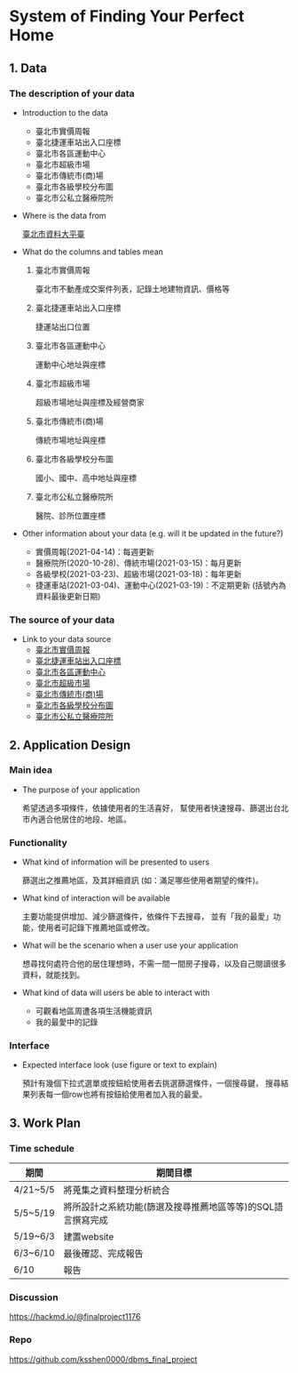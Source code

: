 # System of Finding Your Perfect Home

## 1. Data

### The description of your data
+ Introduction to the data
    - 臺北市實價周報
    - 臺北捷運車站出入口座標
    - 臺北市各區運動中心
    - 臺北市超級市場
    - 臺北市傳統市(商)場
    - 臺北市各級學校分布圖
    - 臺北市公私立醫療院所

+ Where is the data from
    
    [臺北市資料大平臺](https://data.taipei/)

+ What do the columns and tables mean
    1. 臺北市實價周報
        
        臺北市不動產成交案件列表，記錄土地建物資訊、價格等
    2. 臺北捷運車站出入口座標
        
        捷運站出口位置
    4. 臺北市各區運動中心
        
        運動中心地址與座標
    6. 臺北市超級市場
        
        超級市場地址與座標及經營商家
    8. 臺北市傳統市(商)場
        
        傳統市場地址與座標
    10. 臺北市各級學校分布圖
        
        國小、國中、高中地址與座標
    12. 臺北市公私立醫療院所
        
        醫院、診所位置座標

+ Other information about your data (e.g. will it be updated in the future?)
    - 實價周報(2021-04-14)：每週更新
    - 醫療院所(2020-10-28)、傳統市場(2021-03-15)：每月更新
    - 各級學校(2021-03-23)、超級市場(2021-03-18)：每年更新
    - 捷運車站(2021-03-04)、運動中心(2021-03-19)：不定期更新
    (括號內為資料最後更新日期)


### The source of your data
+ Link to your data source
    - [臺北市實價周報](https://data.taipei/#/dataset/detail?id=a9a97996-3a55-46c8-9076-e5ebdefad6dc)
    - [臺北捷運車站出入口座標](https://data.taipei/#/dataset/detail?id=cfa4778c-62c1-497b-b704-756231de348b)
    - [臺北市各區運動中心](https://data.taipei/#/dataset/detail?id=80be7612-593f-4795-9935-a10ce0f7b75b)
    - [臺北市超級市場](https://data.taipei/#/dataset/detail?id=3186cd22-9783-4ddc-bf79-66e3c65e5324)
    - [臺北市傳統市(商)場](https://data.taipei/#/dataset/detail?id=89bebb3a-990d-4070-bd67-631a575f6d4a)
    - [臺北市各級學校分布圖](https://data.taipei/#/dataset/detail?id=58b4f7b9-d0c5-4de8-aa7f-981fcb625e45)
    - [臺北市公私立醫療院所](https://data.taipei/#/dataset/detail?id=ffdd5753-30db-4c38-b65f-b77892773d60)



## 2. Application Design

### Main idea
+ The purpose of your application

    希望透過多項條件，依據使用者的生活喜好，
    幫使用者快速搜尋、篩選出台北市內適合他居住的地段、地區。
### Functionality
+ What kind of information will be presented to users

    篩選出之推薦地區，及其詳細資訊 (如：滿足哪些使用者期望的條件)。


+ What kind of interaction will be available

    主要功能提供增加、減少篩選條件，依條件下去搜尋，
    並有「我的最愛」功能，使用者可記錄下推薦地區或修改。

+ What will be the scenario when a user use your application

    想尋找何處符合他的居住理想時，不需一間一間房子搜尋，以及自己閱讀很多資料，就能找到。

+ What kind of data will users be able to interact with
    - 可觀看地區周遭各項生活機能資訊
    - 我的最愛中的記錄


### Interface

+ Expected interface look (use figure or text to explain)
    
    預計有幾個下拉式選單或按鈕給使用者去挑選篩選條件，一個搜尋鍵，
    搜尋結果列表每一個row也將有按鈕給使用者加入我的最愛。

## 3. Work Plan
### Time schedule

| 期間 | 期間目標 |
|-----|------|
|4/21~5/5|將蒐集之資料整理分析統合|
|5/5~5/19|將所設計之系統功能(篩選及搜尋推薦地區等等)的SQL語言撰寫完成|
|5/19~6/3|建置website|
|6/3~6/10|最後確認、完成報告|
|6/10|報告|



### Discussion
https://hackmd.io/@finalproject1176

### Repo
https://github.com/ksshen0000/dbms_final_project




